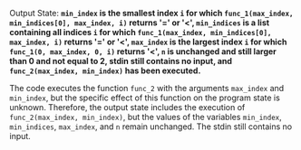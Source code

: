 Output State: **`min_index` is the smallest index `i` for which `func_1(max_index, min_indices[0], max_index, i)` returns '=' or '<', `min_indices` is a list containing all indices `i` for which `func_1(max_index, min_indices[0], max_index, i)` returns '=' or '<', `max_index` is the largest index `i` for which `func_1(0, max_index, 0, i)` returns '<', `n` is unchanged and still larger than 0 and not equal to 2, stdin still contains no input, and `func_2(max_index, min_index)` has been executed.**

The code executes the function `func_2` with the arguments `max_index` and `min_index`, but the specific effect of this function on the program state is unknown. Therefore, the output state includes the execution of `func_2(max_index, min_index)`, but the values of the variables `min_index`, `min_indices`, `max_index`, and `n` remain unchanged. The stdin still contains no input.
